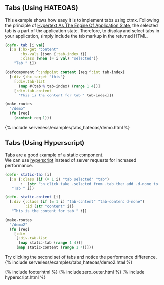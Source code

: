 ## Tabs (Using HATEOAS)

This example shows how easy it is to implement tabs using ctmx. 
Following the principle of [Hypertext As The Engine Of Application State](https://en.wikipedia.org/wiki/HATEOAS),
the selected tab is a part of the application state. 
Therefore, to display and select tabs in your application, simply include the tab markup in the returned HTML.

```clojure
(defn- tab [i val]
  [:a {:hx-get "content"
       :hx-vals (json {:tab-index i})
       :class (when (= i val) "selected")}
    "Tab " i])

(defcomponent ^:endpoint content [req ^:int tab-index]
  [:div {:hx-target "this"}
    [:div.tab-list
      (map #(tab % tab-index) (range 1 4))]
    [:div.tab-content
      "This is the content for tab " tab-index]])

(make-routes
  "/demo"
  (fn [req]
    (content req 1)))
```
{% include serverless/examples/tabs_hateoas/demo.html %}

## Tabs (Using Hyperscript)
Tabs are a good example of a static component.  
We can use [hyperscript](https://hyperscript.org/) instead of server requests for increased performance.

```clojure
(defn- static-tab [i]
  [:a {:class (if (= 1 i) "tab selected" "tab")
       :_ (str "on click take .selected from .tab then add .d-none to .tab-content then remove .d-none from #content" i)}
   "Tab " i])

(defn- static-content [i]
  [:div {:class (if (= 1 i) "tab-content" "tab-content d-none")
         :id (str "content" i)}
   "This is the content for tab " i])

(make-routes
  "/demo2"
  (fn [req]
    [:div
     [:div.tab-list
      (map static-tab (range 1 4))]
     (map static-content (range 1 4))]))
```
Try clicking the second set of tabs and notice the performance difference.
{% include serverless/examples/tabs_hateoas/demo2.html %}

{% include footer.html %}
{% include zero_outer.html %}
{% include hyperscript.html %}
